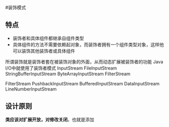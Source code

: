 #装饰模式
## 特点
- 装饰者和具体组件都继承自组件类型
- 具体组件的方法不需要依赖起对象，而装饰者拥有一个组件类型对象，这样他可以装饰其他装饰者或具体组件

所谓装饰就是装饰者套在被装饰对象的外面，从而动态扩展被装饰者的功能
Java I/O中就使用了装饰者模式
InputStream 
FileInputStream StringBufferInputStream ByteArrayInputStream FilterStream

FilterStream
PushbackInputStream BufferedInputStream DataInputStream LineNumberInputStream

## 设计原则
**类应该对扩展开放，对修改关闭**。也就是添加
